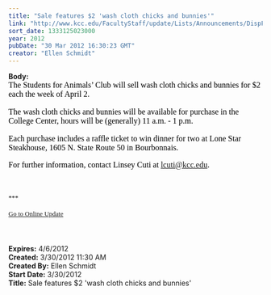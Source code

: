 ```yaml
---
title: "Sale features $2 'wash cloth chicks and bunnies'"
link: "http://www.kcc.edu/FacultyStaff/update/Lists/Announcements/DispForm.aspx?ID=654"
sort_date: 1333125023000
year: 2012
pubDate: "30 Mar 2012 16:30:23 GMT"
creator: "Ellen Schmidt"
---
```


<div><b>Body:</b> <div class="ExternalClass2252E4EE453B47858CBBCB18AB7C6CEA"><div><span style="font-family:'Calibri','sans-serif';color:black;font-size:12pt">The Students for Animals’ Club will sell wash cloth chicks and bunnies for $2 each the week of April 2.</span></div>
<div><span style="font-family:'Calibri','sans-serif';color:black;font-size:12pt"></span> </div>
<div><span style="font-family:'Calibri','sans-serif';color:black;font-size:12pt">The wash cloth chicks and bunnies will be available for purchase in the College Center, hours will be (generally) 11 a.m. - 1 p.m. </span></div>
<div><span style="font-family:'Calibri','sans-serif';color:black;font-size:12pt"></span> </div><span style="font-family:'Calibri','sans-serif';color:black;font-size:12pt">
<div><span style="font-family:'Calibri','sans-serif';color:black;font-size:12pt">Each purchase includes a raffle ticket to win dinner for two at Lone Star Steakhouse, 1605 N. State Route 50 in Bourbonnais.</span></div>
<p>For further information, contact Linsey Cuti at <a href="mailto:lcuti@kcc.edu">lcuti@kcc.edu</a>.</p>
<p><font size="2"> </p>
<div>
<div>***</div>
<div> </div>
<div><a href="/FacultyStaff/update/Pages/dailyupdate.aspx">Go to Online Update</a></div>
<div> </div></div></font></span>
<div><span style="font-family:'Calibri','sans-serif';color:black;font-size:12pt"><br style="" /> </div></span></div></div>
<div><b>Expires:</b> 4/6/2012</div>
<div><b>Created:</b> 3/30/2012 11:30 AM</div>
<div><b>Created By:</b> Ellen Schmidt</div>
<div><b>Start Date:</b> 3/30/2012</div>
<div><b>Title:</b> Sale features $2 &#39;wash cloth chicks and bunnies&#39;</div>
